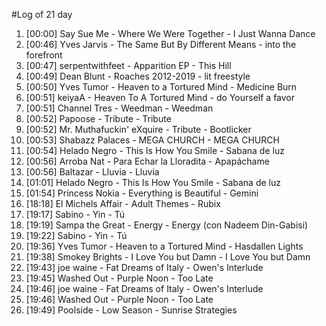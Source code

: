 #Log of 21 day

1. [00:00] Say Sue Me - Where We Were Together - I Just Wanna Dance
1. [00:46] Yves Jarvis - The Same But By Different Means - into the forefront
1. [00:47] serpentwithfeet - Apparition EP - This Hill
1. [00:49] Dean Blunt - Roaches 2012-2019 - lit freestyle
1. [00:50] Yves Tumor - Heaven to a Tortured Mind - Medicine Burn
1. [00:51] keiyaA - Heaven To A Tortured Mind - do Yourself a favor
1. [00:51] Channel Tres - Weedman - Weedman
1. [00:52] Papoose - Tribute - Tribute
1. [00:52] Mr. Muthafuckin' eXquire - Tribute - Bootlicker
1. [00:53] Shabazz Palaces - MEGA CHURCH - MEGA CHURCH
1. [00:54] Helado Negro - This Is How You Smile - Sabana de luz
1. [00:56] Arroba Nat - Para Echar la Lloradita - Apapáchame
1. [00:56] Baltazar - Lluvia - Lluvia
1. [01:01] Helado Negro - This Is How You Smile - Sabana de luz
1. [01:54] Princess Nokia - Everything is Beautiful - Gemini
1. [18:18] El Michels Affair - Adult Themes - Rubix
1. [19:17] Sabino - Yin - Tú
1. [19:19] Sampa the Great - Energy - Energy (con Nadeem Din-Gabisi)
1. [19:22] Sabino - Yin - Tú
1. [19:36] Yves Tumor - Heaven to a Tortured Mind - Hasdallen Lights
1. [19:38] Smokey Brights - I Love You but Damn - I Love You but Damn
1. [19:43] joe waine - Fat Dreams of Italy - Owen's Interlude
1. [19:45] Washed Out - Purple Noon - Too Late
1. [19:46] joe waine - Fat Dreams of Italy - Owen's Interlude
1. [19:46] Washed Out - Purple Noon - Too Late
1. [19:49] Poolside - Low Season - Sunrise Strategies
